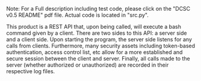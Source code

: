 Note: For a Full description including test code, please click on the "DCSC v0.5 README" pdf file.
Actual code is located in "src.py". 


This product is a REST API that, upon being called, will execute a bash command given by a client. There are two sides to this API: a server side and a client side. Upon starting the program, the server side listens for any calls from clients. Furthermore, many security assets including token-based authentication, access control list, etc allow for a more established and secure session between the client and server. Finally, all calls made to the server (whether authorized or unauthorized) are recorded in their respective log files.

